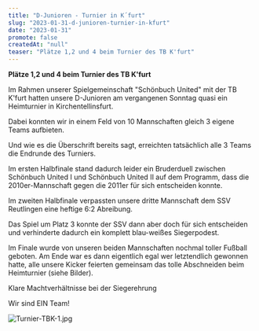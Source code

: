 ```yaml
---
title: "D-Junioren - Turnier in K´furt"
slug: "2023-01-31-d-junioren-turnier-in-kfurt"
date: "2023-01-31"
promote: false
createdAt: "null"
teaser: "Plätze 1,2 und 4 beim Turnier des TB K'furt"
---
```

**Plätze 1,2 und 4 beim Turnier des TB K'furt**

Im Rahmen unserer Spielgemeinschaft "Schönbuch United" mit der TB K'furt hatten unsere D-Junioren am vergangenen Sonntag quasi ein Heimturnier in Kirchentellinsfurt.

Dabei konnten wir in einem Feld von 10 Mannschaften gleich 3 eigene Teams aufbieten.

Und wie es die Überschrift bereits sagt, erreichten tatsächlich alle 3 Teams die Endrunde des Turniers.

Im ersten Halbfinale stand dadurch leider ein Bruderduell zwischen Schönbuch United I und Schönbuch United II auf dem Programm, dass die 2010er-Mannschaft gegen die 2011er für sich entscheiden konnte.

Im zweiten Halbfinale verpassten unsere dritte Mannschaft dem SSV Reutlingen eine heftige 6:2 Abreibung.

Das Spiel um Platz 3 konnte der SSV dann aber doch für sich entscheiden und verhinderte dadurch ein komplett blau-weißes Siegerpodest.

Im Finale wurde von unseren beiden Mannschaften nochmal toller Fußball geboten. Am Ende war es dann eigentlich egal wer letztendlich gewonnen hatte, alle unsere Kicker feierten gemeinsam das tolle Abschneiden beim Heimturnier (siehe Bilder).

Klare Machtverhältnisse bei der Siegerehrung

Wir sind EIN Team!

![Turnier-TBK-1.jpg](/uploads/Turnier_TBK_1_2abbcbe816.jpg)
